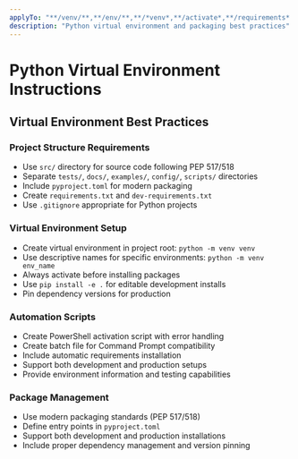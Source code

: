 ```yaml
---
applyTo: "**/venv/**,**/env/**,**/*venv*,**/activate*,**/requirements*.txt,**/pyproject.toml,**/setup.py"
description: "Python virtual environment and packaging best practices"
---
```


# Python Virtual Environment Instructions

## Virtual Environment Best Practices

### Project Structure Requirements
- Use `src/` directory for source code following PEP 517/518
- Separate `tests/`, `docs/`, `examples/`, `config/`, `scripts/` directories
- Include `pyproject.toml` for modern packaging
- Create `requirements.txt` and `dev-requirements.txt`
- Use `.gitignore` appropriate for Python projects

### Virtual Environment Setup
- Create virtual environment in project root: `python -m venv venv`
- Use descriptive names for specific environments: `python -m venv env_name`
- Always activate before installing packages
- Use `pip install -e .` for editable development installs
- Pin dependency versions for production

### Automation Scripts
- Create PowerShell activation script with error handling
- Create batch file for Command Prompt compatibility
- Include automatic requirements installation
- Support both development and production setups
- Provide environment information and testing capabilities

### Package Management
- Use modern packaging standards (PEP 517/518)
- Define entry points in `pyproject.toml`
- Support both development and production installations
- Include proper dependency management and version pinning
